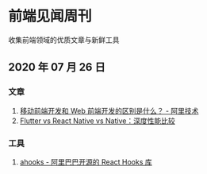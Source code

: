 # 前端见闻周刊

收集前端领域的优质文章与新鲜工具

## 2020 年 07 月 26 日

### 文章

1. [移动前端开发和 Web 前端开发的区别是什么？ - 阿里技术](https://segmentfault.com/a/1190000022851790)
2. [Flutter vs React Native vs Native：深度性能比较](https://www.infoq.cn/article/uYiItcu0eATDul25ecXG)

### 工具

1. [ahooks - 阿里巴巴开源的 React Hooks 库](https://ahooks.js.org/zh-CN)
